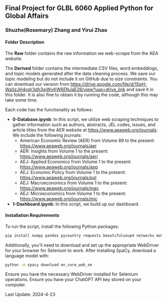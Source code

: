 ## Final Project for GLBL 6060 Applied Python for Global Affairs

### Shuzhe(Rosemary) Zhang and Yirui Zhao

#### Folder Description

The **Raw** folder contains the raw information we web-scrape from the AEA website.

The **Derived** folder contains the intermediate CSV files, word embeddings, and topic models generated after the data cleaning process. We save our topic modeling but do not include it on GitHub due to size constraints. You can download our version from <https://drive.google.com/file/d/15pH-Wa0zJH4odr3dh3giWvKW6ENJaE26/view?usp=drive_link> and save it in this folder. It is also fine to obtain it by running the code, although this may take some time.

Each code has the functionality as follows:

-   **0-Database.ipynb**: In this script, we utilize web scraping techniques to gather information such as authors, abstracts, JEL codes, issues, and article titles from the AER website at <https://www.aeaweb.org/journals>. We include the following journals:
    -   American Economic Review (AER) from Volume 89 to the present: <https://www.aeaweb.org/journals/aer>
    -   AER: Insights from Volume 1 to the present: <https://www.aeaweb.org/journals/aeri>
    -   AEJ: Applied Economics from Volume 1 to the present: <https://www.aeaweb.org/journals/app>
    -   AEJ: Economic Policy from Volume 1 to the present: <https://www.aeaweb.org/journals/pol>
    -   AEJ: Macroeconomics from Volume 1 to the present: <https://www.aeaweb.org/journals/mac>
    -   AEJ: Microeconomics from Volume 1 to the present: <https://www.aeaweb.org/journals/mic>
-   **1-Dashboard.ipynb**: In this script, we build up our dashboard.

#### Installation Requirements

To run the script, install the following Python packages:

``` bash
pip install numpy pandas pycountry requests beautifulsoup4 networkx matplotlib panel hvplot spacy scikit-learn sentence-transformers bertopic umap-learn openai selenium
```

Additionally, you'll need to download and set up the appropriate WebDriver for your browser for Selenium to work. After installing SpaCy, download a language model with:

``` bash
python -m spacy download en_core_web_sm
```

Ensure you have the necessary WebDriver installed for Selenium operations. Ensure you have your ChatGPT API key stored on your computer.

Last Update: 2024-4-23
